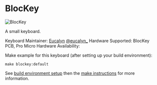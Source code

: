 # BlocKey

![BlocKey](https://imgur.com/a/6jAcrjr)

A small keyboard.

Keyboard Maintainer: [Eucalyn](https://github.com/eucalyn/) [@eucalyn_](https://twitter.com/eucalyn_)
Hardware Supported: BlocKey PCB, Pro Micro
Hardware Availability:

Make example for this keyboard (after setting up your build environment):

    make blockey:default

See [build environment setup](https://docs.qmk.fm/build_environment_setup.html) then the [make instructions](https://docs.qmk.fm/make_instructions.html) for more information.
